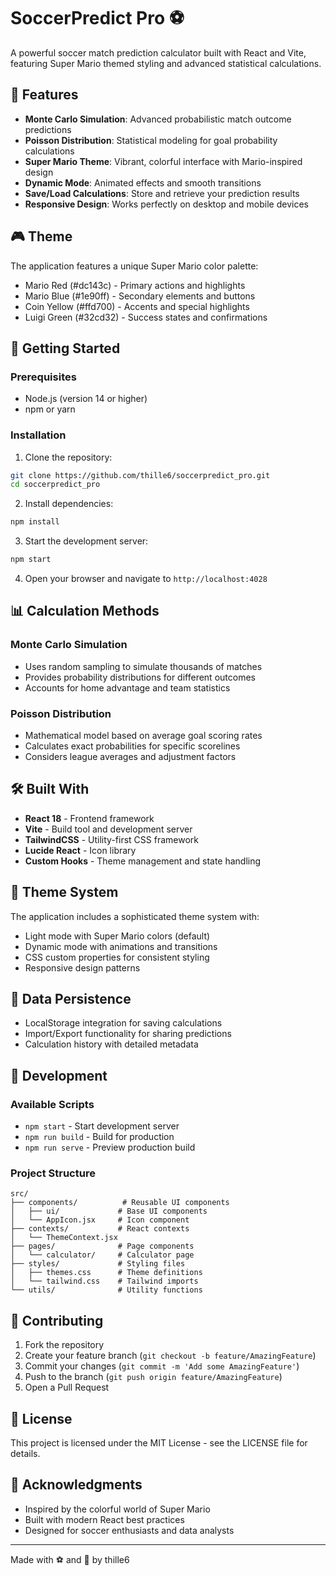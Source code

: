 # SoccerPredict Pro ⚽

A powerful soccer match prediction calculator built with React and Vite, featuring Super Mario themed styling and advanced statistical calculations.

## 🎯 Features

- **Monte Carlo Simulation**: Advanced probabilistic match outcome predictions
- **Poisson Distribution**: Statistical modeling for goal probability calculations
- **Super Mario Theme**: Vibrant, colorful interface with Mario-inspired design
- **Dynamic Mode**: Animated effects and smooth transitions
- **Save/Load Calculations**: Store and retrieve your prediction results
- **Responsive Design**: Works perfectly on desktop and mobile devices

## 🎮 Theme

The application features a unique Super Mario color palette:
- Mario Red (#dc143c) - Primary actions and highlights
- Mario Blue (#1e90ff) - Secondary elements and buttons
- Coin Yellow (#ffd700) - Accents and special highlights
- Luigi Green (#32cd32) - Success states and confirmations

## 🚀 Getting Started

### Prerequisites

- Node.js (version 14 or higher)
- npm or yarn

### Installation

1. Clone the repository:
```bash
git clone https://github.com/thille6/soccerpredict_pro.git
cd soccerpredict_pro
```

2. Install dependencies:
```bash
npm install
```

3. Start the development server:
```bash
npm start
```

4. Open your browser and navigate to `http://localhost:4028`

## 📊 Calculation Methods

### Monte Carlo Simulation
- Uses random sampling to simulate thousands of matches
- Provides probability distributions for different outcomes
- Accounts for home advantage and team statistics

### Poisson Distribution
- Mathematical model based on average goal scoring rates
- Calculates exact probabilities for specific scorelines
- Considers league averages and adjustment factors

## 🛠️ Built With

- **React 18** - Frontend framework
- **Vite** - Build tool and development server
- **TailwindCSS** - Utility-first CSS framework
- **Lucide React** - Icon library
- **Custom Hooks** - Theme management and state handling

## 🎨 Theme System

The application includes a sophisticated theme system with:
- Light mode with Super Mario colors (default)
- Dynamic mode with animations and transitions
- CSS custom properties for consistent styling
- Responsive design patterns

## 💾 Data Persistence

- LocalStorage integration for saving calculations
- Import/Export functionality for sharing predictions
- Calculation history with detailed metadata

## 🔧 Development

### Available Scripts

- `npm start` - Start development server
- `npm run build` - Build for production
- `npm run serve` - Preview production build

### Project Structure

```
src/
├── components/          # Reusable UI components
│   ├── ui/             # Base UI components
│   └── AppIcon.jsx     # Icon component
├── contexts/           # React contexts
│   └── ThemeContext.jsx
├── pages/              # Page components
│   └── calculator/     # Calculator page
├── styles/             # Styling files
│   ├── themes.css      # Theme definitions
│   └── tailwind.css    # Tailwind imports
└── utils/              # Utility functions
```

## 🤝 Contributing

1. Fork the repository
2. Create your feature branch (`git checkout -b feature/AmazingFeature`)
3. Commit your changes (`git commit -m 'Add some AmazingFeature'`)
4. Push to the branch (`git push origin feature/AmazingFeature`)
5. Open a Pull Request

## 📝 License

This project is licensed under the MIT License - see the LICENSE file for details.

## 🎉 Acknowledgments

- Inspired by the colorful world of Super Mario
- Built with modern React best practices
- Designed for soccer enthusiasts and data analysts

---

Made with ⚽ and 🍄 by thille6